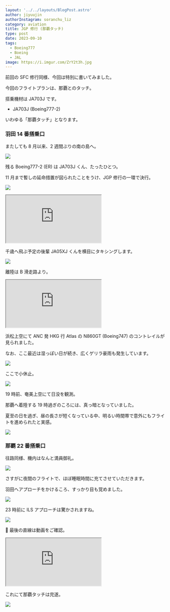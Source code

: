 ```yaml
---
layout: '../../layouts/BlogPost.astro'
author: jiyuujin
authorInstagram: soranchu_liz
category: aviation
title: JGP 修行 (那覇タッチ)
type: post
date: 2023-09-10
tags:
  - Boeing777
  - Boeing
  - JAL
image: https://i.imgur.com/ZrY2t3h.jpg
---
```


前回の SFC 修行同様、今回は特別に書いてみました。

今回のフライトプランは、那覇とのタッチ。

搭乗機材は JA703J です。

- JA703J (Boeing777-2)

いわゆる「那覇タッチ」となります。

### 羽田 14 番搭乗口

またしても 8 月以来、2 週間ぶりの南の島へ。

![](/assets/img/20230910/JA703J_1.JPG)

残る Boeing777-2 (ER) は JA703J くん、たったひとつ。

11 月まで暫しの延命措置が図られたことをうけ、JGP 修行の一環で決行。

![](/assets/img/20230910/JA703J_2.JPG)

<div class="wrapper">
  <div class="container">
    <iframe src="https://www.youtube.com/embed/U_czcxkfcuo" class="player" title="Boeing777 音" loading="lazy"></iframe>
  </div>
</div>

千歳へ飛ぶ予定の後輩 JA05XJ くんを横目にタキシングします。

![](/assets/img/20230910/JA703J_3.JPG)

離陸は B 滑走路より。

<div class="wrapper">
  <div class="container">
    <iframe src="https://www.youtube.com/embed/rFTtC2bn_ZI" class="player" title="Boeing777 音" loading="lazy"></iframe>
  </div>
</div>

浜松上空にて ANC 発 HKG 行 Atlas の N860GT (Boeing747) のコントレイルが見られました。

なお、ここ最近は湿っぽい日が続き、広くゲリラ豪雨も発生しています。

![](/assets/img/20230910/JA703J_4.JPG)

ここで小休止。

![](/assets/img/20230910/JA703J_5.JPG)

19 時前、奄美上空にて日没を観測。

那覇へ着陸する 19 時過ぎのころには、真っ暗となっていました。

夏至の日を過ぎ、昼の長さが短くなっている中、明るい時間帯で意外にもフライトを進められたと実感。

![](/assets/img/20230910/JA703J_6.JPG)

### 那覇 22 番搭乗口

往路同様、機内はなんと満員御礼。

![](/assets/img/20230910/JA703J_7.JPG)

さすがに夜間のフライトで、ほぼ睡眠時間に充てさせていただきます。

羽田へアプローチをかけるころ、すっかり目も覚めました。

![](/assets/img/20230910/JA703J_8.JPG)

23 時前に ILS アプローチは驚かされますね。

![](/assets/img/20230910/JA703J_9.JPG)

🎵 最後の直線は動画をご確認。

<div class="wrapper">
  <div class="container">
    <iframe src="https://www.youtube.com/embed/Y66Hw5HNjS4" class="player" title="羽田 ILS アプローチ" loading="lazy"></iframe>
  </div>
</div>

これにて那覇タッチは完遂。

![](/assets/img/20230910/JA703J_10.JPG)
